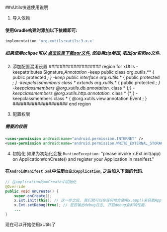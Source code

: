 ##xUtils快速使用说明

1. 导入依赖
#### 使用Gradle构建时添加以下依赖即可:
```javascript
implementation 'org.xutils:xutils:3.x.x'
```
##### 如果使用eclipse可以 [点击这里下载aar文件](http://dl.bintray.com/wyouflf/maven/org/xutils/xutils/), 然后用zip解压, 取出jar包和so文件.

2. 添加配置混淆设置
################### region for xUtils
-keepattributes Signature,*Annotation*
-keep public class org.xutils.** {
    public protected *;
}
-keep public interface org.xutils.** {
    public protected *;
}
-keepclassmembers class * extends org.xutils.** {
    public protected *;
}
-keepclassmembers @org.xutils.db.annotation.* class * {*;}
-keepclassmembers @org.xutils.http.annotation.* class * {*;}
-keepclassmembers class * {
    @org.xutils.view.annotation.Event <methods>;
}
#################### end region

3. 配置权限
##### 需要的权限
```xml
<uses-permission android:name="android.permission.INTERNET" />
<uses-permission android:name="android.permission.WRITE_EXTERNAL_STORAGE" /><!-- 可选 -->
```

4. 初始化
如果为初始化会报 `RuntimeException`: "please invoke x.Ext.init(app) on Application#onCreate()
and register your Application in manifest."
#### 在`AndroidManifest.xml`中注册`自定义Application`, 之后加入下面的代码.
```java
// 在application的onCreate中初始化
@Override
public void onCreate() {
    super.onCreate();
    x.Ext.init(this); // 这一步之后, 我们就可以在任何地方使用x.app()来获取Application的实例了.
    x.Ext.setDebug(true); // 是否输出debug日志, 开启debug会影响性能.
    ...
}
```

现在可以开始使用xUtils了
